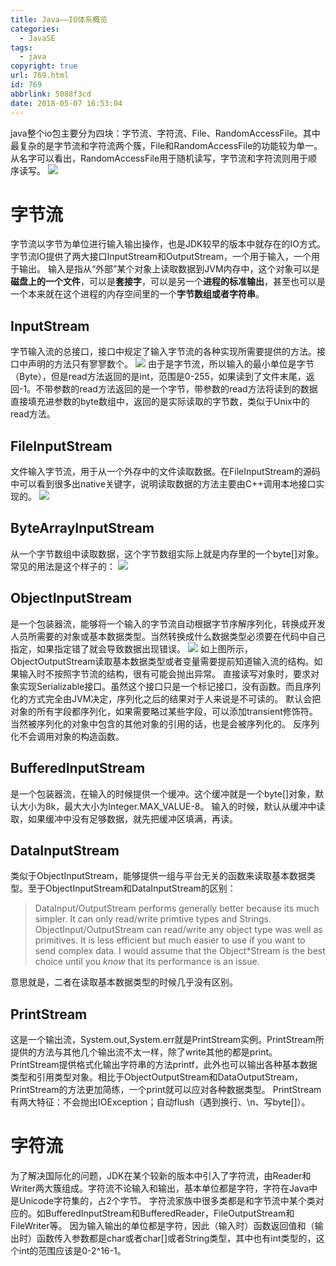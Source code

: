 ```yaml
---
title: Java——IO体系概览
categories:
  - JavaSE
tags:
  - java
copyright: true
url: 769.html
id: 769
abbrlink: 5088f3cd
date: 2018-05-07 16:53:04
---
```


java整个io包主要分为四块：字节流、字符流、File、RandomAccessFile。其中最复杂的是字节流和字符流两个簇，File和RandomAccessFile的功能较为单一。从名字可以看出，RandomAccessFile用于随机读写，字节流和字符流则用于顺序读写。 ![](https://kherrisanbucketone.oss-cn-shanghai.aliyuncs.com/Snipaste_2018-05-07_16-01-04.jpg)

<!-- more -->

字节流
===

字节流以字节为单位进行输入输出操作，也是JDK较早的版本中就存在的IO方式。字节流IO提供了两大接口InputStream和OutputStream，一个用于输入，一个用于输出。 输入是指从“外部”某个对象上读取数据到JVM内存中，这个对象可以是**磁盘上的一个文件**，可以是**套接字**，可以是另一个**进程的标准输出**，甚至也可以是一个本来就在这个进程的内存空间里的一个**字节数组或者字符串**。

InputStream
-----------

字节输入流的总接口，接口中规定了输入字节流的各种实现所需要提供的方法。接口中声明的方法只有寥寥数个。 ![](https://kherrisanbucketone.oss-cn-shanghai.aliyuncs.com/Snipaste_2018-05-07_16-43-36.jpg) 由于是字节流，所以输入的最小单位是字节（Byte），但是read方法返回的是int，范围是0-255，如果读到了文件末尾，返回-1。不带参数的read方法返回的是一个字节，带参数的read方法将读到的数据直接填充进参数的byte数组中，返回的是实际读取的字节数，类似于Unix中的read方法。  

FileInputStream
---------------

文件输入字节流，用于从一个外存中的文件读取数据。在FileInputStream的源码中可以看到很多出native关键字，说明读取数据的方法主要由C++调用本地接口实现的。 ![](https://kherrisanbucketone.oss-cn-shanghai.aliyuncs.com/Snipaste_2018-05-07_16-50-51.jpg)

ByteArrayInputStream
--------------------

从一个字节数组中读取数据，这个字节数组实际上就是内存里的一个byte\[\]对象。常见的用法是这个样子的： ![](https://kherrisanbucketone.oss-cn-shanghai.aliyuncs.com/Snipaste_2018-05-07_16-56-46.jpg)

ObjectInputStream
-----------------

是一个包装器流，能够将一个输入的字节流自动根据字节序解序列化，转换成开发人员所需要的对象或基本数据类型。当然转换成什么数据类型必须要在代码中自己指定，如果指定错了就会导致数据出现错误。 ![](https://kherrisanbucketone.oss-cn-shanghai.aliyuncs.com/Snipaste_2018-05-07_17-14-47.jpg) 如上图所示，ObjectOutputStream读取基本数据类型或者变量需要提前知道输入流的结构。如果输入时不按照字节流的结构，很有可能会抛出异常。 直接读写对象时，要求对象实现Serializable接口。虽然这个接口只是一个标记接口，没有函数。而且序列化的方式完全由JVM决定，序列化之后的结果对于人来说是不可读的。 默认会把对象的所有字段都序列化，如果需要略过某些字段，可以添加transient修饰符。当然被序列化的对象中包含的其他对象的引用的话，也是会被序列化的。 反序列化不会调用对象的构造函数。

BufferedInputStream
-------------------

是一个包装器流，在输入的时候提供一个缓冲。这个缓冲就是一个byte\[\]对象，默认大小为8k，最大大小为Integer.MAX_VALUE-8。 输入的时候，默认从缓冲中读取，如果缓冲中没有足够数据，就先把缓冲区填满，再读。

DataInputStream
---------------

类似于ObjectInputStream，能够提供一组与平台无关的函数来读取基本数据类型。至于ObjectInputStream和DataInputStream的区别：

> DataInput/OutputStream performs generally better because its much simpler. It can only read/write primtive types and Strings. ObjectInput/OutputStream can read/write any object type was well as primitives. It is less efficient but much easier to use if you want to send complex data. I would assume that the Object*Stream is the best choice until you _know_ that its performance is an issue.

意思就是，二者在读取基本数据类型的时候几乎没有区别。

PrintStream
-----------

这是一个输出流，System.out,System.err就是PrintStream实例。PrintStream所提供的方法与其他几个输出流不太一样，除了write其他的都是print。 PrintStream提供格式化输出字符串的方法printf，此外也可以输出各种基本数据类型和引用类型对象。相比于ObjectOutputStream和DataOutputStream，PrintStream的方法更加简练，一个print就可以应对各种数据类型。 PrintStream有两大特征：不会抛出IOException；自动flush（遇到换行、\\n、写byte\[\]）。

字符流
===

为了解决国际化的问题，JDK在某个较新的版本中引入了字符流，由Reader和Writer两大簇组成。字符流不论输入和输出，基本单位都是字符，字符在Java中是Unicode字符集的，占2个字节。 字符流家族中很多类都是和字节流中某个类对应的。如BufferedInputStream和BufferedReader，FileOutputStream和FileWriter等。 因为输入输出的单位都是字符，因此（输入时）函数返回值和（输出时）函数传入参数都是char或者char\[\]或者String类型，其中也有int类型的，这个int的范围应该是0-2^16-1。